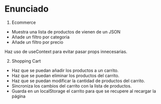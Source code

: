# Enunciado

1. Ecommerce

- Muestra una lista de productos de vienen de un JSON
- Añade un filtro por categoria
- Añade un filtro por precio

Haz uso de useContext para evitar pasar props innecesarias.

2. Shopping Cart

- Haz que se puedan añadir los productos a un carrito.
- Haz que se puedan eliminar los productos del carrito.
- Haz que se puedan modificar la cantidad de productos del carrito.
- Sincroniza los cambios del carrito con la lista de productos.
- Guarda en un localStorage el carrito para que se recupere al recargar la página
